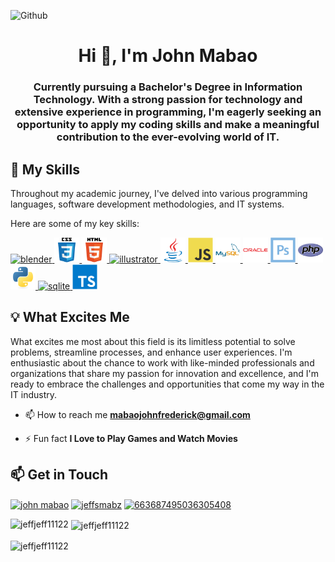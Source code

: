 ![Github](https://github.com/JeffJeff11122/JeffJeff11122/assets/142654091/7d74b64a-8829-447e-88d5-93769b6129e5)

<h1 align="center">Hi 👋, I'm John Mabao</h1>
<h3 align="center">Currently pursuing a Bachelor's Degree in Information Technology. With a strong passion for technology and extensive experience in programming, I'm eagerly seeking an opportunity to apply my coding skills and make a meaningful contribution to the ever-evolving world of IT.</h3>

## 🚀 My Skills

Throughout my academic journey, I've delved into various programming languages, software development methodologies, and IT systems.

Here are some of my key skills:

<p align="left"> <a href="https://www.blender.org/" target="_blank" rel="noreferrer"> <img src="https://download.blender.org/branding/community/blender_community_badge_white.svg" alt="blender" width="40" height="40"/> </a> <a href="https://www.w3schools.com/css/" target="_blank" rel="noreferrer"> <img src="https://raw.githubusercontent.com/devicons/devicon/master/icons/css3/css3-original-wordmark.svg" alt="css3" width="40" height="40"/> </a> <a href="https://www.w3.org/html/" target="_blank" rel="noreferrer"> <img src="https://raw.githubusercontent.com/devicons/devicon/master/icons/html5/html5-original-wordmark.svg" alt="html5" width="40" height="40"/> </a> <a href="https://www.adobe.com/in/products/illustrator.html" target="_blank" rel="noreferrer"> <img src="https://www.vectorlogo.zone/logos/adobe_illustrator/adobe_illustrator-icon.svg" alt="illustrator" width="40" height="40"/> </a> <a href="https://www.java.com" target="_blank" rel="noreferrer"> <img src="https://raw.githubusercontent.com/devicons/devicon/master/icons/java/java-original.svg" alt="java" width="40" height="40"/> </a> <a href="https://developer.mozilla.org/en-US/docs/Web/JavaScript" target="_blank" rel="noreferrer"> <img src="https://raw.githubusercontent.com/devicons/devicon/master/icons/javascript/javascript-original.svg" alt="javascript" width="40" height="40"/> </a> <a href="https://www.mysql.com/" target="_blank" rel="noreferrer"> <img src="https://raw.githubusercontent.com/devicons/devicon/master/icons/mysql/mysql-original-wordmark.svg" alt="mysql" width="40" height="40"/> </a> <a href="https://www.oracle.com/" target="_blank" rel="noreferrer"> <img src="https://raw.githubusercontent.com/devicons/devicon/master/icons/oracle/oracle-original.svg" alt="oracle" width="40" height="40"/> </a> <a href="https://www.photoshop.com/en" target="_blank" rel="noreferrer"> <img src="https://raw.githubusercontent.com/devicons/devicon/master/icons/photoshop/photoshop-line.svg" alt="photoshop" width="40" height="40"/> </a> <a href="https://www.php.net" target="_blank" rel="noreferrer"> <img src="https://raw.githubusercontent.com/devicons/devicon/master/icons/php/php-original.svg" alt="php" width="40" height="40"/> </a> <a href="https://www.python.org" target="_blank" rel="noreferrer"> <img src="https://raw.githubusercontent.com/devicons/devicon/master/icons/python/python-original.svg" alt="python" width="40" height="40"/> </a> <a href="https://www.sqlite.org/" target="_blank" rel="noreferrer"> <img src="https://www.vectorlogo.zone/logos/sqlite/sqlite-icon.svg" alt="sqlite" width="40" height="40"/> </a> <a href="https://www.typescriptlang.org/" target="_blank" rel="noreferrer"> <img src="https://raw.githubusercontent.com/devicons/devicon/master/icons/typescript/typescript-original.svg" alt="typescript" width="40" height="40"/> </a> </p>

## 💡 What Excites Me

What excites me most about this field is its limitless potential to solve problems, streamline processes, and enhance user experiences. I'm enthusiastic about the chance to work with like-minded professionals and organizations that share my passion for innovation and excellence, and I'm ready to embrace the challenges and opportunities that come my way in the IT industry.

- 📫 How to reach me **mabaojohnfrederick@gmail.com**

- ⚡ Fun fact **I Love to Play Games and Watch Movies**

## 📫 Get in Touch

<p align="left">
<a href="https://fb.com/john mabao" target="blank"><img align="center" src="https://raw.githubusercontent.com/rahuldkjain/github-profile-readme-generator/master/src/images/icons/Social/facebook.svg" alt="john mabao" height="30" width="40" /></a>
<a href="https://instagram.com/jeffsmabz" target="blank"><img align="center" src="https://raw.githubusercontent.com/rahuldkjain/github-profile-readme-generator/master/src/images/icons/Social/instagram.svg" alt="jeffsmabz" height="30" width="40" /></a>
<a href="https://discord.gg/663687495036305408" target="blank"><img align="center" src="https://raw.githubusercontent.com/rahuldkjain/github-profile-readme-generator/master/src/images/icons/Social/discord.svg" alt="663687495036305408" height="30" width="40" /></a>
</p>

<p><img align="left" src="https://github-readme-stats.vercel.app/api/top-langs?username=jeffjeff11122&show_icons=true&locale=en&layout=compact" alt="jeffjeff11122" /></p>

<p>&nbsp;<img align="center" src="https://github-readme-stats.vercel.app/api?username=jeffjeff11122&show_icons=true&locale=en" alt="jeffjeff11122" /></p>

<p><img align="center" src="https://github-readme-streak-stats.herokuapp.com/?user=jeffjeff11122&" alt="jeffjeff11122" /></p>


